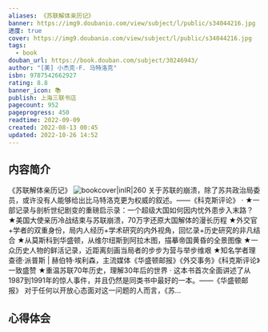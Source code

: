 ```yaml
---
aliases: 《苏联解体亲历记》
banner: https://img9.doubanio.com/view/subject/l/public/s34044216.jpg
进度: true
cover: https://img9.doubanio.com/view/subject/l/public/s34044216.jpg
tags:
  - book
douban_url: https://book.douban.com/subject/30246943/
author: "[美] 小杰克·F. 马特洛克"
isbn: 9787542662927
rating: 8.8
banner_icon: 📚
publish: 上海三联书店
pagecount: 952
pageprogress: 450
readtime: 2022-09-09
created: 2022-08-13 00:45
updated: 2022-10-26 14:52
---
```

## 内容简介
《苏联解体亲历记》
![bookcover|inlR|260](https://img9.doubanio.com/view/subject/l/public/s34044216.jpg)
关于苏联的崩溃，除了苏共政治局委员，或许没有人能够给出比马特洛克更为权威的叙述。——《科克斯评论》
·
★一部记录与剖析世纪剧变的重磅启示录：一个超级大国如何因内忧外患步入末路？
★美国大使亲历冷战结束与苏联崩溃，70万字还原大国解体的漫长历程
★外交官+学者的双重身份，局内人经历+学术研究的内外视角，回忆录+历史研究的非凡结合
★从莫斯科到华盛顿，从维尔纽斯到阿拉木图，描摹帝国黄昏的全景图像
★一众历史人物的鲜活记录，近距离刻画当局者的步步为营与举步维艰
★知名学者理查德·派普斯 | 赫伯特·埃利森，主流媒体《华盛顿邮报》《外交事务》《科克斯评论》一致盛赞
★重温苏联70年历史，理解30年后的世界
·
这本书首次全面讲述了从1987到1991年的惊人事件，并且仍然是同类书中最好的一本。——《华盛顿邮报》
对于任何以开放心态面对这一问题的人而言，《苏...

## 心得体会





